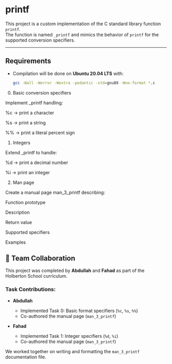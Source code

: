# printf

This project is a custom implementation of the C standard library function `printf`.  
The function is named `_printf` and mimics the behavior of `printf` for the supported conversion specifiers.

---

## Requirements
- Compilation will be done on **Ubuntu 20.04 LTS** with:
  ```bash
  gcc -Wall -Werror -Wextra -pedantic -std=gnu89 -Wno-format *.c


0. Basic conversion specifiers

Implement _printf handling:

%c → print a character

%s → print a string

%% → print a literal percent sign

1. Integers

Extend _printf to handle:

%d → print a decimal number

%i → print an integer

2. Man page

Create a manual page man_3_printf describing:

Function prototype

Description

Return value

Supported specifiers

Examples
## 👥 Team Collaboration

This project was completed by **Abdullah** and **Fahad** as part of the Holberton School curriculum.

### Task Contributions:

- **Abdullah**  
  - Implemented Task 0: Basic format specifiers (`%c`, `%s`, `%%`)  
  - Co-authored the manual page (`man_3_printf`)

- **Fahad**  
  - Implemented Task 1: Integer specifiers (`%d`, `%i`)  
  - Co-authored the manual page (`man_3_printf`)

We worked together on writing and formatting the `man_3_printf` documentation file.
